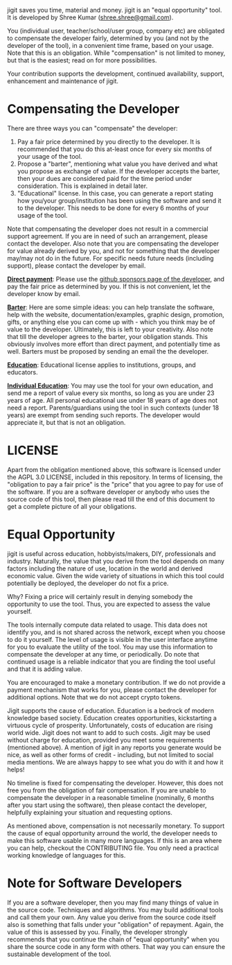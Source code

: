 jigit saves you time, material and money. jigit is an "equal opportunity"
 tool. It is developed by Shree Kumar (shree.shree@gmail.com).

You (individual user, teacher/school/user group, company etc) are obligated to
compensate the developer fairly, determined by you (and not by the developer
of the tool), in a convenient time frame, based on your usage. Note that this
is an obligation. While "compensation" is not limited to money, but that is 
the easiest; read on for more possibilities.

Your contribution supports the development, continued availability, support,
enhancement and maintenance of jigit.

# Compensating the Developer

There are three ways you can "compensate" the developer:

 1. Pay a fair price determined by you directly to the developer. It is recommended that you do this at-least once for every six months of your usage of the tool.
 2. Propose a "barter", mentioning what value you have derived and what you propose as exchange of value. If the developer accepts the barter, then your dues are considered paid for the time period under consideration. This is explained in detail later.
 3. "Educational" license. In this case, you can generate a report stating how you/your group/institution has been using the software and send it to the developer. This needs to be done for every 6 months of your usage of the tool.

Note that compensating the developer does not result in a commercial support
agreement. If you are in need of such an arrangement, please contact the developer. Also note that you are compensating the developer for value already derived by you, and not for something that the developer may/may not do in the future.  For specific needs future needs (including support), please contact the developer by email.

<u>**Direct payment**</u>: Please use the [github sponsors page of the developer](https://github.com/sponsors/shreekumar3d), and pay the fair price as determined by you.  If this is not convenient, let the developer know by email.

<u>**Barter**</u>: Here are some simple ideas: you can help translate the software, help with the website, documentation/examples, graphic design, promotion, gifts, or anything else you can come up with - which you think may be of value to the developer. Ultimately, this is left to your creativity.  Also note that till the developer agrees to the barter, your obligation stands. This obviously involves more effort than direct payment, and potentially time as well. Barters must be proposed by sending an email the the developer.

<u>**Education**</u>: Educational license applies to institutions, groups, and educators.

<u>**Individual Education**</u>: You may use the tool for your own education, and send me a report of value every six months, so long as you are under 23 years of age.  All personal educational use under 18 years of age does not need a report.  Parents/guardians using the tool in such contexts (under 18 years) are exempt from sending such reports. The developer would appreciate it, but that is not an obligation.

# LICENSE

Apart from the obligation mentioned above, this software is licensed under
the AGPL 3.0 LICENSE, included in this repository. In terms of licensing, the
"obligation to pay a fair price" is the "price" that you agree to pay for
use of the software. If you are a software developer or anybody
who uses the source code of this tool, then please read till the end of this
document to get a complete picture of all your obligations.

# Equal Opportunity

jigit is useful across education, hobbyists/makers, DIY, professionals and
industry. Naturally, the value that you derive from the tool depends on many
factors including the nature of use, location in the world and derived
economic value.  Given the wide variety of situations in which this tool
could potentially be deployed, the developer do not fix a price.

Why? Fixing a price will certainly result in denying somebody the opportunity
to use the tool. Thus, you are expected to assess the value yourself.

The tools internally compute data related to usage. This data does not identify
you, and is not shared across the network, except when you choose to do it
yourself. The level of usage is visible in the user interface anytime for you
to evaluate the utility of the tool. You may use this information to compensate
the developer at any time, or periodically.  Do note that continued usage is
a reliable indicator that you are finding the tool useful and that it is adding
value.

You are encouraged to make a monetary contribution. If we do not provide a
payment mechanism that works for you, please contact the developer for additional
options. Note that we do not accept crypto tokens.

Jigit supports the cause of education. Education is a bedrock of modern
knowledge based society. Education creates opportunities, kickstarting
a virtuous cycle of prosperity. Unfortunately, costs of education are rising
world wide. Jigit does not want to add to such costs. Jigit may be used without
charge for education, provided you meet some requirements (mentioned above).
A mention of jigit in any reports you generate would be nice, as well as other
forms of credit - including, but not limited to social media mentions. We are
always happy to see what you do with it and how it helps!

No timeline is fixed for compensating the developer. However, this does
not free you from the obligation of fair compensation. If you are
unable to compensate the developer in a reasonable timeline (nominally, 6 months
after you start using the software), then please contact the developer, helpfully
explaining your situation and requesting options.

As mentioned above, compensation is not necessarily monetary. To support the
cause of equal opportunity arround the world, the developer needs to make this
software usable in many more languages.  If this is an area where you can
help, checkout the CONTRIBUTING file.  You only need a practical working knowledge
of languages for this.

# Note for Software Developers

If you are a software developer, then you may find many things of value
in the source code.  Techniques and algorithms. You may build additional tools
and call them your own. Any value you derive from the source code itself also is something that falls under your "obligation" of repayment. Again, the value of
this is assessed by you.  Finally, the developer strongly recommends that you
continue the chain of "equal opportunity" when you share the source code in any
form with others. That way you can ensure the sustainable development of the tool.
